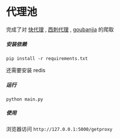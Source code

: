 # 代理池

完成了对
[快代理](http://www.kuaidaili.com/) ,
[西刺代理](http://www.xicidaili.com/) ,
[goubanjia](http://www.goubanjia.com/)
的爬取


##### 安装依赖

```
pip install -r requirements.txt
```

还需要安装 redis


##### 运行

```
python main.py
```

##### 使用

浏览器访问 `http://127.0.0.1:5000/getproxy`
